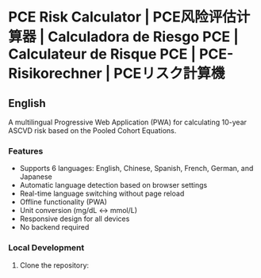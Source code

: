 # PCE Risk Calculator | PCE风险评估计算器 | Calculadora de Riesgo PCE | Calculateur de Risque PCE | PCE-Risikorechner | PCEリスク計算機

## English
A multilingual Progressive Web Application (PWA) for calculating 10-year ASCVD risk based on the Pooled Cohort Equations.

### Features
- Supports 6 languages: English, Chinese, Spanish, French, German, and Japanese
- Automatic language detection based on browser settings
- Real-time language switching without page reload
- Offline functionality (PWA)
- Unit conversion (mg/dL ↔ mmol/L)
- Responsive design for all devices
- No backend required

### Local Development
1. Clone the repository: